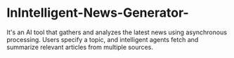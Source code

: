 # InIntelligent-News-Generator-
It's an AI tool that  gathers and analyzes the latest news using asynchronous processing. Users specify a topic, and intelligent agents fetch and summarize relevant articles from multiple sources.
